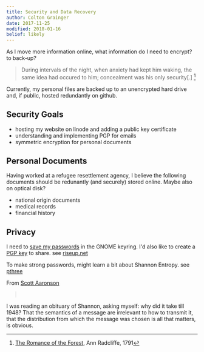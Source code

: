 ```yaml
---
title: Security and Data Recovery 
author: Colton Grainger
date: 2017-11-25
modified: 2018-01-16
belief: likely
---
```


As I move more information online, what information do I need to encrypt? to back-up? 

> During intervals of the night, when anxiety had kept him waking, the same idea had occured to him; concealment was his only security[.] [^radcliffe]

[^radcliffe]: [The Romance of the Forest](https://archive.org/details/romanceforestby00radcgoog), Ann Radcliffe, 1791

Currently, my personal files are backed up to an unencrypted hard drive and, if public, hosted redundantly on github.

## Security Goals

- hosting my website on linode and adding a public key certificate
- understanding and implementing PGP for emails
- symmetric encryption for personal documents

## Personal Documents 

Having worked at a refugee resettlement agency, I believe the following documents should be redunantly (and securely) stored online. Maybe also on optical disk?

- national origin documents
- medical records
- financial history

## Privacy

I need to [save my passwords](http://msmtp.sourceforge.net/doc/msmtp.html#Authentication) in the GNOME keyring. I'd also like to create a [PGP key](ttps://pgp.mit.edu) to share. see [riseup.net](https://riseup.net/en/security/network-security/certificates)

To make strong passwords, might learn a bit about Shannon Entropy. see [pthree](https://pthree.org/)

From [Scott Aaronson](https://www.scottaaronson.com/writings/plogp.html)
> <pre>
 I was reading an obituary of Shannon, 
 asking myself: 
 why did it take till 1948?
 That the semantics of a message 
 are irrelevant to how to transmit it, 
 that the distribution from which the message was 
 chosen is all that matters, 
 is obvious. 
> </pre>

